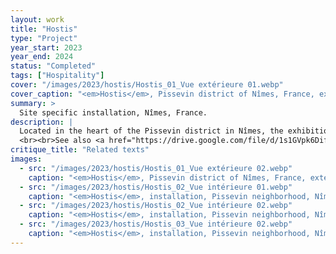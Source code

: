 ```yaml
---
layout: work
title: "Hostis"
type: "Project"
year_start: 2023
year_end: 2024
status: "Completed"
tags: ["Hospitality"]
cover: "/images/2023/hostis/Hostis_01_Vue extérieure 01.webp"
cover_caption: "<em>Hostis</em>, Pissevin district of Nîmes, France, external view."
summary: >
  Site specific installation, Nîmes, France.
description: |
  Located in the heart of the Pissevin district in Nîmes, the exhibition « Hostis » takes place in the former premises of a Muslim funeral home, far removed from the conventional universe of contemporary art. This neighborhood, a witness to the utopian architecture of the 1960s–70s « Grands Ensembles », is currently marked by degradation and drug trafficking. In this context, the location serves as the ideal backdrop for a unique metamorphosis. This space, awaiting demolition and originally chosen as a creative site, has been transformed into an unconventional indoor garden. It is not an ordinary garden: it emerges from soil mixed with plant debris, pigeon droppings, and concrete rubble. Plants from the surrounding area of the neighborhood were replanted with their original soil, containing other seeds, thus giving rise to unexpected new growth. These plants are also encouraged to reproduce within this semi-enclosed ecosystem, where I integrate myself as part of the life cycle of this space, attracting and fostering the presence of various living beings.
  <br><br>See also <a href="https://drive.google.com/file/d/1s1GVpk6DifbnWWJ1sl4virKyvYxGq0U8/view">List of resident species of <em>Hostis</em>, 2025 (FR)</a>
critique_title: "Related texts"
images:
  - src: "/images/2023/hostis/Hostis_01_Vue extérieure 02.webp"
    caption: "<em>Hostis</em>, Pissevin district of Nîmes, France, external view."
  - src: "/images/2023/hostis/Hostis_02_Vue intérieure 01.webp"
    caption: "<em>Hostis</em>, installation, Pissevin neighborhood, Nîmes, France, 2023."
  - src: "/images/2023/hostis/Hostis_02_Vue intérieure 02.webp"
    caption: "<em>Hostis</em>, installation, Pissevin neighborhood, Nîmes, France, 2023, detail."
  - src: "/images/2023/hostis/Hostis_03_Vue intérieure 02.webp"
    caption: "<em>Hostis</em>, installation, Pissevin neighborhood, Nîmes, France, 2023, young Sambucus racemosa (presumed) ind."
---
```

